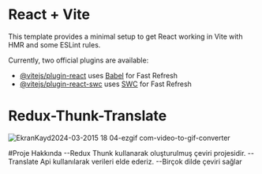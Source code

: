 # React + Vite

This template provides a minimal setup to get React working in Vite with HMR and some ESLint rules.

Currently, two official plugins are available:

- [@vitejs/plugin-react](https://github.com/vitejs/vite-plugin-react/blob/main/packages/plugin-react/README.md) uses [Babel](https://babeljs.io/) for Fast Refresh
- [@vitejs/plugin-react-swc](https://github.com/vitejs/vite-plugin-react-swc) uses [SWC](https://swc.rs/) for Fast Refresh
# Redux-Thunk-Translate

![EkranKayd2024-03-2015 18 04-ezgif com-video-to-gif-converter](https://github.com/emelzorlu/Redux-Thunk-Translate/assets/147662992/d1ccdcbd-690d-4c3c-aca3-90c44ad8b2de)

#Proje Hakkında
--Redux Thunk kullanarak oluşturulmuş çeviri projesidir.
--Translate Api kullanılarak verileri elde ederiz.
--Birçok dilde çeviri sağlar


